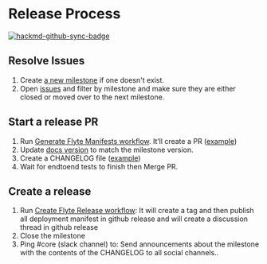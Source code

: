 # Release Process

[![hackmd-github-sync-badge](https://hackmd.io/sVOAyv6LTwiQllQUctxP1w/badge)](https://hackmd.io/sVOAyv6LTwiQllQUctxP1w)

## Resolve Issues
1. Create [a new milestone](https://github.com/flyteorg/flyte/milestones) if one doesn't exist.
1. Open [issues](https://github.com/flyteorg/flyte/issues) and filter by milestone and make sure they are either closed or moved over to the next milestone.
## Start a release PR
1. Run [Generate Flyte Manifests workflow](https://github.com/flyteorg/flyte/actions/workflows/generate_flyte_manifest.yml). It’ll create a PR ([example](https://github.com/flyteorg/flyte/pull/888))
1. Update [docs version](https://github.com/flyteorg/flyte/blob/master/rsts/conf.py#L28) to match the milestone version.
1. Create a CHANGELOG file ([example](https://github.com/flyteorg/flyte/pull/888/files#diff-0c33dda4ecbd7e1116ddce683b5e143d85b22e43223ca258ecc571fb3b240a57))
1. Wait for endtoend tests to finish then Merge PR.
## Create a release
1. Run [Create Flyte Release workflow](https://github.com/flyteorg/flyte/actions/workflows/create-release.yml):
   It will create a tag and then publish all deployment manifest in github release and will create a discussion thread in github release 
1. Close the milestone
1. Ping #core (slack channel) to: Send announcements about the milestone with the contents of the CHANGELOG to all social channels..
